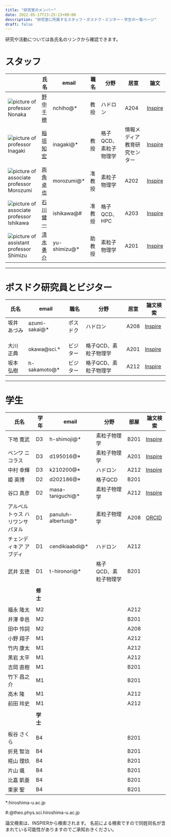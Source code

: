 ```yaml
---
title: "研究室のメンバー"
date: 2022-05-17T23:25:13+09:00
description: "研究室に所属するスタッフ・ポスドク・ビジター・学生の一覧ページ"
draft: false
---
```


研究や活動については各氏名のリンクから確認できます。

# スタッフ

|                                                                                          | 氏名                                                  | email        | 職名   | 分野                  | 居室                             |    論文  |
|------------------------------------------------------------------------------------------|-------------------------------------------------------|--------------|--------|-----------------------|----------------------------------|----------------------------------------------------------------------------------------------------|
| ![picture of professor Nonaka](imgs/staff/nonaka.JPG "memberimg")                        | [野中 千穂](https://seeds.office.hiroshima-u.ac.jp/profile/ja.d02aa0cf7fd0bf59520e17560c007669.html)  | nchiho@*     | 教授   | ハドロン              | A204                             | [Inspire](https://inspirehep.net/search?p=a+chiho+nonaka) |
| ![picture of professor Inagaki](imgs/staff/inagaki2_2009.JPG "memberimg")                | [稲垣 知宏](https://home.hiroshima-u.ac.jp/inagaki/) | inagaki@*    | 教授   | 格子QCD、素粒子物理学 | 情報メディア教育研究センター | [Inspire](https://inspirehep.net/search?p=a+tomohiro+inagaki) |
| ![picture of associate professor Morozumi](imgs/staff/morozumi.JPG "memberimg")          | [両角 卓也](members/morozumi)                        | morozumi@*   | 准教授 | 素粒子物理学          | A202                             | [Inspire](https://inspirehep.net/search?p=a+t.+morozumi) |
| ![picture of associate professor Ishikawa](imgs/staff/ishikawa_20210104.JPG "memberimg") | [石川 健一](members/ishikawa)  | ishikawa@#   | 准教授 | 格子QCD、HPC          | A203                             | [Inspire](https://inspirehep.net/search?p=a+k.+i.+ishikawa) |
| ![picture of assistant professor Shimizu](imgs/staff/YusukeShimizu_trim.jpg "memberimg") | [清水 勇介](members/shimizu) | yu-shimizu@* | 助教授 | 素粒子物理学          | A201                             | [Inspire](https://inspirehep.net/search?p=a+Yusuke.Shimizu.1) |

---

#  ポスドク研究員とビジター
| 氏名        | email         | 職名     | 分野                  | 居室 | 論文検索  |
|-------------|---------------|----------|-----------------------|------|---------------------|
| 坂井 あづみ | azumi-sakai@* | ポスドク | ハドロン              | A208 | [Inspire](https://inspirehep.net/search?p=a+A.Sakai.4) |
|             |               |          |                       |      |                                 |
|             |               |          |                       |      |                                 |
|             |               |          |                       |      |                                 |
| 大川 正典   | okawa@sci.*   | ビジター | 格子QCD、素粒子物理学 | A201 | [Inspire](https://inspirehep.net/search?p=a+m.+okawa)  |
| 坂本 弘樹   | h-sakamoto@*  | ビジター | 格子QCD、素粒子物理学 | A212 | [Inspire](https://inspirehep.net/search?p=a+H.Sakamoto.4) |

---

# 学生
| 氏名                             | 学年 | email       | 分野         | 部屋 | 論文検索                                                              |
|----------------------------------|------|-------------|--------------|------|-----------------------------------------------------------------------|
| 下地 寛武                        | D3   | h-shimoji@* | 素粒子物理学 | B201 | [Inspire](https://inspirehep.net/search?p=a+Hiromu+Shimoji) |
| ベンワ ニコラス                  | D3   | d195016@*   | 素粒子物理学 | A201 | [Inspire](https://inspirehep.net/search?p=a+N.J.Benoit.1) |
| 中村 幸輝                        | D3   | k210200@* | ハドロン    | A212 | [Inspire](https://inspirehep.net/search?p=a+K.Nakamura.1) |
| 姫 英博                          | D2   | d202186@* |  格子QCD    | B201 |                                                                       |
| 谷口 真彦                        | D2   | masa-taniguchi@* | 素粒子物理学 | A212 | [Inspire](https://inspirehep.net/search?p=a+M.Taniguchi.1)  |
| アルベルトゥス ハリワンサ パヌル | D1   | panuluh-albertus@* | 素粒子物理学 | A208 | [ORCID]( https://orcid.org/0000-0003-1393-5713) |
| チェンディキア アブディ          | D1   | cendikiaabdi@* |     ハドロン   | A212 |                                                                       |
| 武井 玄徳                        | D1   | t-hironori@* | 格子QCD、素粒子物理学 | B201 |                                                                       |
|                                  |      |             |              |      |                                                                       |
|                                  | **修士**     |             |              |      |                                                                       |
|                                  |      |             |              |      |                                                                       |
| 福永 隆太                        | M2   |             |              | A212 |                                                                       |
| 井澤 幸邑                        | M2   |             |              | B201 |                                                                       |
| 田中 怜詞                        | M2   |             |              | A208 |                                                                       |
| 小野 翔子                        | M1   |             |              | A212 |                                                                       |
| 竹内 康太                        | M1   |             |              | A212 |                                                                       |
| 黒岩 太平                        | M1   |             |              | A212 |                                                                       |
| 吉岡 直樹                        | M1   |             |              | B201 |                                                                       |
| 竹下 昌之介                      | M1   |             |              | B201 |                                                                       |
| 高木 隆                          | M1   |             |              | A212 |                                                                       |
| 前田 玲史                        | M1   |             |              | A212 |                                                                       |
|                                  |      |             |              |      |                                                                       |
|                                  | **学士**   |             |              |      |                                                                       |
|                                  |      |             |              |      |                                                                       |
| 板谷 さくら                      | B4   |             |              | B201 |                                                                       |
| 折見 智治                        | B4   |             |              | B201 |                                                                       |
| 椛山 理玖                        | B4   |             |              | B201 |                                                                       |
| 片山 颯                          | B4   |             |              | B201 |                                                                       |
| 比嘉 凱亜                        | B4   |             |              | B201 |                                                                       |
| 東家 聖                          | B4   |             |              | B201 |                                                                       |


*:hiroshima-u.ac.jp

#:@theo.phys.sci.hiroshima-u.ac.jp

論文検索は、INSPIERから検索されます。
名前による検索ですので同姓同名が含まれている可能性がありますのでご承知おきください。
